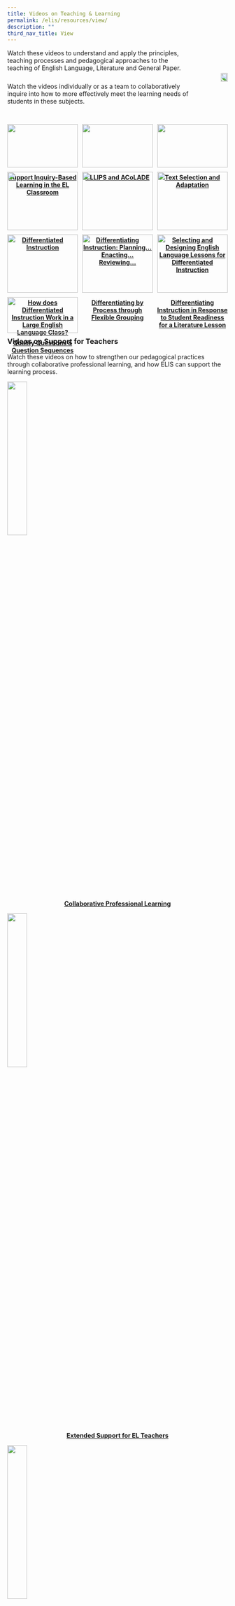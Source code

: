 ```yaml
---
title: Videos on Teaching & Learning
permalink: /elis/resources/view/
description: ""
third_nav_title: View
---
```

<style>
	.flex {
		display: flex;
		margin-bottom: 30px;
		gap:30px;
		align-items: center;
		justify-content: space-around;
	}
	
	.flex > img {
		order: 1;
		transform: scaleX(-1);
		width: 30% !important;
	}
	
	.flex > p {
		margin: 0;
	}
	
	@media only screen and (max-width: 768px) {
		.flex > img {
			width: 50% !important;
			order: 0;
			transform: scaleX(1);
		}
		.flex {
				flex-direction: column;
				gap: 20px;
		}
		.grid {
		display: grid;
		grid-template-columns: repeat(1, 1fr);
	gap: 10px;
	}
	}
	
	.grid {
		display: grid;
		grid-template-columns: repeat(3, 1fr);
	gap: 10px;
	}
	
	.grid img {
		width: 100% !important;
	}
</style>

<div class="flex">
<img src="/images/watch_banner.png" style="width:50%">
<div style="display: flex; flex-direction: column; gap: 25px;">
	<div>
Watch these videos to understand and apply the principles, teaching processes and pedagogical approaches to the teaching of English Language, Literature and General Paper.  
  </div>
	<div>
Watch the videos individually or as a team to collaboratively inquire into how to more effectively meet the learning needs of students in these subjects.
	</div>
	</div>
</div>

<div class="grid">
	<div>
<p><a href="/elis/resources/watch/videos/supporting-inquiry-based-learning-in-the-el-classroom-what-why-and-how/">
<img src="/images/ibl-video-thumbnail.png" style="width:30%">
</a></p><center><a href="/elis/resources/watch/videos/supporting-inquiry-based-learning-in-the-el-classroom-what-why-and-how/"><b>Support Inquiry-Based Learning in the EL Classroom</b></a></center><a href="/elis/resources/watch/videos/supporting-inquiry-based-learning-in-the-el-classroom-what-why-and-how/">
</a>
	</div>

<div>
<p><a href="/elis/resources/watch/videos/cllips-and-acolade/">
<img src="/images/cllips-and-acolades_b.jpg" style="width:30%">
</a></p><center><a href="/elis/resources/watch/videos/cllips-and-acolade/"><b>CLLIPS and ACoLADE</b></a></center><a href="/elis/resources/watch/videos/cllips-and-acolade/">
</a>
	</div>

<div>
<p><a href="/elis/resources/watch/videos-on-teaching-learning/text-selection-and-adaption/">
<img src="/images/text-selection-adaptation-thumb.jpg" style="width:30%">
</a></p><center><a href="/elis/resources/watch/videos-on-teaching-learning/text-selection-and-adaption/"><b>Text Selection and Adaptation</b></a></center><a href="/elis/resources/watch/videos-on-teaching-learning/text-selection-and-adaption/">
</a>
	</div>

<div>
<p><a href="/elis/resources/watch/videos/differentiated-instruction/">
<img src="/images/differentiated-ins1b.jpg" style="width:30%">
</a></p><center><a href="/elis/resources/watch/videos/differentiated-instruction/"><b>Differentiated Instruction</b></a></center><a href="/elis/resources/watch/videos/differentiated-instruction/">
</a>
</div>
	
<div>
<p><a href="/elis/resources/watch/videos-on-teaching-learning/planning-enacting-reviewing/">
<img src="/images/differentiating-instruction1s.jpg" style="width:30%">
</a></p><center><a href="/elis/resources/watch/videos-on-teaching-learning/planning-enacting-reviewing/"><b>Differentiating Instruction: Planning... Enacting... Reviewing...</b></a></center><a href="/elis/resources/watch/videos-on-teaching-learning/planning-enacting-reviewing/">
</a>
	</div>

<div>
<p><a href="/elis/resources/watch/videos/selecting-and-designing-english-language-lessons/">
<img src="/images/selecting-and-designing-english-language-lessons-for-differentiated-instruction.jpg" style="width:30%">
</a></p><center><a href="/elis/resources/watch/videos/selecting-and-designing-english-language-lessons/"><b>Selecting and Designing English Language Lessons for Differentiated Instruction</b></a></center><a href="/elis/resources/watch/videos/selecting-and-designing-english-language-lessons/">
</a>
</div>
	
<div>
<p><a href="/elis/resources/watch/videos/differentiated-instruction-in-a-large-english-language-class/">
<img src="/images/whatsapp-image-2021-03-25-at-18-59-5612a8567afe0b420db4c6eac237e21833.jpg" style="width:30%">
</a></p><center><a href="/elis/resources/watch/videos/differentiated-instruction-in-a-large-english-language-class/"><b>How does Differentiated Instruction Work in a Large English Language Class?</b></a></center><a href="/elis/resources/watch/videos/differentiated-instruction-in-a-large-english-language-class/">
</a>
	</div>

<div>
<p><a href="/elis/resources/watch/videos/differentiating-instruction-in-a-literature-classroom/">
<img src="/images/edf81ccc-ab6f-460a-a9c7-0afe85b84139.jpg" style="width:30%">
</a></p><center><a href="/elis/resources/watch/videos/differentiating-instruction-in-a-literature-classroom/"><b>Differentiating by Process through Flexible Grouping</b></a></center><a href="/elis/resources/watch/videos/differentiating-instruction-in-a-literature-classroom/">
</a>
	</div>

<div>
<p><a href="/elis/resources/watch/videos/differentiating-instruction-in-response-to-student-readiness-literature/">
<img src="/images/55d5cc40-ecf3-4706-aac6-ce1ae4637753.jpg" style="width:30%">
</a></p><center><a href="/elis/resources/watch/videos/differentiating-instruction-in-response-to-student-readiness-literature/"><b>Differentiating Instruction in Response to Student Readiness for a Literature Lesson</b></a></center><a href="/elis/resources/watch/videos/differentiating-instruction-in-response-to-student-readiness-literature/">
</a>
</div>
	
<div>
<p><a href="/elis/resources/watch/videos/quality-questions-question-sequences/">
<img src="/images/quality-question_seq.jpg" style="width:30%">
</a></p><center><a href="/elis/resources/watch/videos/quality-questions-question-sequences/"><b>Quality Questions &amp; Question Sequences</b></a></center><a href="/elis/resources/watch/videos/quality-questions-question-sequences/">
</a>
</div>
</div>
	
### Videos on Support for Teachers

Watch these videos on how to strengthen our pedagogical practices through collaborative professional learning, and how ELIS can support the learning process.

<p><a href="/elis/resources/watch/videos/collaborative-professional-learning/">
<img src="/images/collab_prof_learning_o.jpg" style="width:30%">
</a></p><center><a href="/elis/resources/watch/videos/collaborative-professional-learning/"><b>Collaborative Professional Learning</b></a></center><a href="/elis/resources/watch/videos/collaborative-professional-learning/">
</a>

<p><a href="/elis/resources/watch/videos/extended-support-is-offered-to-el-teachers/">
<img src="/images/extended_suppkimbee.jpg" style="width:30%">
</a></p><center><a href="/elis/resources/watch/videos/extended-support-is-offered-to-el-teachers/"><b>Extended Support for EL Teachers</b></a></center><a href="/elis/resources/watch/videos/extended-support-is-offered-to-el-teachers/">
</a>

<p><a href="/elis/resources/watch/videos/inquiry-into-classroom-practice-lesson-study/">
<img src="/images/classroom_inq_m.jpg" style="width:30%">
</a></p><center><a href="/elis/resources/watch/videos/inquiry-into-classroom-practice-lesson-study/"><b>Inquiry into Classroom Practice: Lesson Study</b></a></center><a href="/elis/resources/watch/videos/inquiry-into-classroom-practice-lesson-study/">
</a>

<p><a href="/elis/resources/watch/videos/inquiry-into-classroom-practice-action-research/">
<img src="/images/inquiry-classroom.jpg" style="width:30%">
</a></p><center><a href="/elis/resources/watch/videos/inquiry-into-classroom-practice-action-research/"><b>Inquiry into Classroom Practice: Action Research</b></a></center><a href="/elis/resources/watch/videos/inquiry-into-classroom-practice-action-research/">
</a>

<p><a href="/elis/resources/watch/videos-on-teaching-learning/what-is-co-teaching/">
<img src="/images/shalini_coteaching.jpg" style="width:30%">
</a></p><center><a href="/elis/resources/watch/videos-on-teaching-learning/what-is-co-teaching/"><b>What is Co-Teaching?</b></a></center><a href="/elis/resources/watch/videos-on-teaching-learning/what-is-co-teaching/">
</a>

<p><a href="/elis/resources/watch/videos-on-teaching-learning/what-is-a-special-interest-group/">
<img src="/images/cedric_sig.jpg" style="width:30%">
</a></p><center><a href="/elis/resources/watch/videos-on-teaching-learning/what-is-a-special-interest-group/"><b>What is a Special Interest Group (SIG)?</b></a></center><a href="/elis/resources/watch/videos-on-teaching-learning/what-is-a-special-interest-group/">
</a>

### Microlearning Units

<style type="text/css">
.tg  {border-collapse:collapse;border-spacing:0;}
.tg td{border-color:black;border-style:solid;border-width:1px;font-family:Arial, sans-serif;font-size:14px;
  overflow:hidden;padding:10px 5px;word-break:normal;}
.tg th{border-color:black;border-style:solid;border-width:1px;font-family:Arial, sans-serif;font-size:14px;
  font-weight:normal;overflow:hidden;padding:10px 5px;word-break:normal;}
.tg .tg-d1dx{background-color:#FFF;color:#212529;text-align:center;vertical-align:middle}
.tg .tg-7rqu{background-color:#FFF;color:#212529;font-weight:bold;text-align:center;vertical-align:bottom}
.tg .tg-w43o{background-color:#FFF;color:#212529;font-weight:bold;text-align:left;vertical-align:bottom}
.tg .tg-eya1{background-color:#FFF;color:#CA2126;text-align:left;text-decoration:underline;vertical-align:top}
</style>
<table class="tg">
<thead>
  <tr>
    <th class="tg-7rqu">No.</th>
    <th class="tg-w43o">Title of MLU (Pedagogy)</th>
  </tr>
</thead>
<tbody>
  <tr>
    <td class="tg-d1dx">1</td>
    <td class="tg-eya1"><a href="https://www.opal2.moe.edu.sg/app/learner/detail/course/583d5b64-b4f2-4081-82ae-5a6f00e3ddf1"><span style="color:#CA2126;background-color:transparent">What is Differentiated Instruction &amp; Why Does it Matter?</span></a></td>
  </tr>
  <tr>
    <td class="tg-d1dx">2</td>
    <td class="tg-eya1"><a href="https://www.opal2.moe.edu.sg/app/learner/detail/course/27d1d8ec-7991-45e9-89b4-3679fce6a7c7"><span style="color:#CA2126;background-color:transparent">How Important are Ongoing Assessment and Flexible Grouping in Differentiated Instruction?</span></a></td>
  </tr>
  <tr>
    <td class="tg-d1dx">3</td>
    <td class="tg-eya1"><a href="https://www.opal2.moe.edu.sg/app/learner/detail/course/c38620fc-ad41-489c-8a2c-afc808dabf12"><span style="color:#CA2126;background-color:transparent">How can EL Departments Build a Culture that Supports Differentiated Instruction?</span></a></td>
  </tr>
  <tr>
    <td class="tg-d1dx">4</td>
    <td class="tg-eya1"><a href="https://www.opal2.moe.edu.sg/app/learner/detail/course/b30f27c2-aab2-4de5-9b52-06781597777b"><span style="color:#CA2126;background-color:transparent">How does Differentiated Instruction Work in a Large EL Class? – Determining Lesson Objectives</span></a></td>
  </tr>
  <tr>
    <td class="tg-d1dx">5</td>
    <td class="tg-eya1"><a href="https://www.opal2.moe.edu.sg/app/learner/detail/course/4fd2abdd-e1f7-4cd3-bc31-5d169be74fa6"><span style="color:#CA2126;background-color:transparent">How does Differentiated Instruction Work in a Large EL Class? – Selecting and Adapting Lesson Resources</span></a></td>
  </tr>
  <tr>
    <td class="tg-d1dx">6</td>
    <td class="tg-eya1"><a href="https://www.opal2.moe.edu.sg/app/learner/detail/course/f9498f4a-43a8-4605-99e3-88831b0b1af8"><span style="color:#CA2126;background-color:transparent">How does Differentiated Instruction Work in a Large EL Class? – Managing Learners and Learning</span></a></td>
  </tr>
  <tr>
    <td class="tg-d1dx">7</td>
    <td class="tg-eya1"><a href="https://www.opal2.moe.edu.sg/app/learner/detail/course/2faa2b19-a8b5-41a6-9f11-c2d973330a06"><span style="color:#CA2126;background-color:transparent">How does Differentiated Instruction Work in a Large EL Class? – Small Group Instruction</span></a></td>
  </tr>
  <tr>
    <td class="tg-d1dx">8</td>
    <td class="tg-eya1"><a href="https://www.opal2.moe.edu.sg/app/learner/detail/course/f6c47bcb-d94c-46d5-9bdd-d4b70b370b3d"><span style="color:#CA2126;background-color:transparent">How Do We Select and Design EL Lessons for Differentiated Instruction?</span></a></td>
  </tr>
  <tr>
    <td class="tg-d1dx">9</td>
    <td class="tg-eya1"><a href="https://www.opal2.moe.edu.sg/app/learner/detail/course/ed68e7d8-eae3-473a-beb6-ff6b9858d9ce"><span style="color:#CA2126;background-color:transparent">Why is it Important to Diagnose Students' Learning Needs?</span></a></td>
  </tr>
  <tr>
    <td class="tg-d1dx">10</td>
    <td class="tg-eya1"><a href="https://www.opal2.moe.edu.sg/app/learner/detail/course/67519c16-ce40-4643-a9f1-c2fe1afa37e4"><span style="color:#CA2126;background-color:transparent">What does Diagnosing Students' Learning Needs Involve?</span></a></td>
  </tr>
  <tr>
    <td class="tg-d1dx">11</td>
    <td class="tg-eya1"><a href="https://www.opal2.moe.edu.sg/app/learner/detail/course/a71689f4-1a87-433c-b5cb-8a97fc904754"><span style="color:#CA2126;background-color:transparent">How can English Language Teachers Diagnose Students' Learning Needs to Plan for Teaching and Learning</span></a></td>
  </tr>
  <tr>
    <td class="tg-d1dx">12</td>
    <td class="tg-eya1"><a href="https://www.opal2.moe.edu.sg/app/learner/detail/course/ff6a561d-6211-452b-b742-abd2999db216"><span style="color:#CA2126;background-color:transparent">Applying ACoLADE - How can We Raise Awareness in the EL Classroom?</span></a><a href="https://www.opal2.moe.edu.sg/app/learner/detail/course/ff6a561d-6211-452b-b742-abd2999db216"> </a><a href="https://www.opal2.moe.edu.sg/app/learner/detail/course/ff6a561d-6211-452b-b742-abd2999db216"><span style="color:#CA2126;background-color:transparent"> </span></a></td>
  </tr>
  <tr>
    <td class="tg-d1dx">13</td>
    <td class="tg-eya1"><a href="https://www.opal2.moe.edu.sg/app/learner/detail/course/d664ac06-b2a9-45d8-8e5e-e6d90e8d1da7"><span style="color:#CA2126;background-color:transparent">Applying ACoLADE - How Can We Structure Consolidation in the EL Classroom?</span></a></td>
  </tr>
  <tr>
    <td class="tg-d1dx">14</td>
    <td class="tg-eya1"><a href="https://www.opal2.moe.edu.sg/app/learner/detail/course/4c15a045-b251-4157-8d85-506e3a0727c0"><span style="color:#CA2126;background-color:transparent">Applying ACoLADE - How Can We Facilitate Assessment for Learning (AfL) in the EL Classroom? </span></a><br></td>
  </tr>
  <tr>
    <td class="tg-d1dx">15</td>
    <td class="tg-eya1"><a href="https://www.opal2.moe.edu.sg/app/learner/detail/course/ff0cbf5a-5cd1-44d7-8380-85d5fbc30d14"><span style="color:#CA2126;background-color:transparent">Applying ACoLADE - How can We Enable Application in the EL Classroom?</span></a><br></td>
  </tr>
  <tr>
    <td class="tg-d1dx">16</td>
    <td class="tg-eya1"><a href="https://www.opal2.moe.edu.sg/app/learner/detail/course/8f4ad335-1a5e-42ac-92b1-5e36c212cb7e"><span style="color:#CA2126;background-color:transparent">Applying ACoLADE - How Can We Guide Discovery in the EL Classroom?</span></a><br></td>
  </tr>
  <tr>
    <td class="tg-d1dx">17</td>
    <td class="tg-eya1"><a href="https://www.opal2.moe.edu.sg/app/learner/detail/course/11bc5ba4-227e-4506-a97c-a1e525718b5a"><span style="color:#CA2126;background-color:transparent">Applying ACoLADE - How can We Instruct Explicitly in the EL Classroom?</span></a><br></td>
  </tr>
  <tr>
    <td class="tg-d1dx">18</td>
    <td class="tg-eya1"><a href="https://www.opal2.moe.edu.sg/app/learner/detail/course/fadfc435-d0be-4411-8ba6-7a32a9140810"><span style="color:#CA2126;background-color:transparent">Planning the School-based EL Instruction Programme - How to Apply CLLIPS?</span></a></td>
  </tr>
  <tr>
    <td class="tg-d1dx">19</td>
    <td class="tg-eya1"><a href="https://www.opal2.moe.edu.sg/app/learner/detail/course/15d44d78-d4eb-40f0-949b-b7a5dfde88b2"><span style="color:#CA2126;background-color:transparent">What are Quality Questions?</span></a></td>
  </tr>
  <tr>
    <td class="tg-d1dx">20</td>
    <td class="tg-eya1"><a href="https://www.opal2.moe.edu.sg/app/learner/detail/course/3d11cb05-2451-48a4-b2c0-2792946ac91f"><span style="color:#CA2126;background-color:transparent">How Can English Language Teachers Sequence Their Questions Effectively?</span></a></td>
  </tr>
  <tr>
    <td class="tg-d1dx">21</td>
    <td class="tg-eya1"><a href="https://www.opal2.moe.edu.sg/app/learner/detail/course/54e968f7-6d1c-4be0-907c-d506fae4a150" target="_blank" rel="noopener noreferrer"><span style="color:#CA2126;background-color:transparent">How to Select Texts?</span></a></td>
  </tr>
  <tr>
    <td class="tg-d1dx">22</td>
    <td class="tg-eya1"><a href="https://www.opal2.moe.edu.sg/app/learner/detail/course/77935d85-e1e5-4a55-b291-3554870a2a42"><span style="color:#CA2126;background-color:transparent">How to Adapt Texts?</span></a></td>
  </tr>
  <tr>
    <td class="tg-d1dx">23</td>
    <td class="tg-eya1"><a href="https://www.opal2.moe.edu.sg/app/learner/detail/course/3b8b52e5-c137-4699-9b37-522fa75b97fe" target="_blank" rel="noopener noreferrer"><span style="color:#CA2126;background-color:transparent">Why Select and Adapt Texts?</span></a></td>
  </tr>
  <tr>
    <td class="tg-d1dx">24</td>
    <td class="tg-eya1"><a href="https://www.opal2.moe.edu.sg/app/learner/detail/course/846f11c8-2577-40a4-a511-b7b71b7d2b3b"><span style="color:#CA2126;background-color:transparent">What Should EL Teachers be Guided by in the Design of Blended Learning Experiences?</span></a></td>
  </tr>
  <tr>
    <td class="tg-d1dx">25</td>
    <td class="tg-eya1"><a href="https://www.opal2.moe.edu.sg/app/learner/detail/course/9ae5e67e-3a70-412d-97b0-03b6ecb908b2"><span style="color:#CA2126;background-color:transparent">What Should EL Teachers Consider When Drawing Up a Design Map to Plan Learning Experiences?</span></a></td>
  </tr>
</tbody>
</table><br>

<style type="text/css">
.tg  {border-collapse:collapse;border-spacing:0;}
.tg td{border-color:black;border-style:solid;border-width:1px;font-family:Arial, sans-serif;font-size:14px;
  overflow:hidden;padding:10px 5px;word-break:normal;}
.tg th{border-color:black;border-style:solid;border-width:1px;font-family:Arial, sans-serif;font-size:14px;
  font-weight:normal;overflow:hidden;padding:10px 5px;word-break:normal;}
.tg .tg-d1dx{background-color:#FFF;color:#212529;text-align:center;vertical-align:middle}
.tg .tg-7rqu{background-color:#FFF;color:#212529;font-weight:bold;text-align:center;vertical-align:bottom}
.tg .tg-w43o{background-color:#FFF;color:#212529;font-weight:bold;text-align:left;vertical-align:bottom}
.tg .tg-eya1{background-color:#FFF;color:#CA2126;text-align:left;text-decoration:underline;vertical-align:top}
</style>
<table class="tg">
<thead>
  <tr>
    <th class="tg-7rqu">No</th>
    <th class="tg-w43o">Title of MLU (Research and Subject Literacy)</th>
  </tr>
</thead>
<tbody>
	  <tr>
    <td class="tg-d1dx"></td>
    <td class="tg-eya1"><a href="https://www.opal2.moe.edu.sg/app/learner/my-learning/learning-path/ead8543c-175f-47b1-b01b-8aef366c2c65/fromlmm"><span style="color:#CA2126;background-color:transparent; font-weight: bold">Learning Path: Providing Language and Literacy Support in Subject Classrooms</span></a></td>
  </tr>
  <tr>
    <td class="tg-d1dx">1</td>
    <td class="tg-eya1"><a href="https://www.opal2.moe.edu.sg/app/learner/detail/course/2233a34f-e9e4-4b69-acb3-a28defa51191"><span style="color:#CA2126;background-color:transparent">Using the Frayer Model strategy to learn subject-specific vocabulary</span></a></td>
  </tr>
  <tr>
    <td class="tg-d1dx">2</td>
    <td class="tg-eya1"><a href="https://www.opal2.moe.edu.sg/app/learner/detail/course/96d8dd3f-3270-4357-b1c1-1c925bab5282"><span style="color:#CA2126;background-color:transparent">Using the Concept Circle strategy to learn subject-specific vocabulary</span></a></td>
  </tr>
  <tr>
    <td class="tg-d1dx">3</td>
    <td class="tg-eya1"><a href="https://www.opal2.moe.edu.sg/app/learner/detail/course/c3615c4e-d64d-420a-9f46-0bf9e395cf71"><span style="color:#CA2126;background-color:transparent">Using the Semantic Feature Analysis strategy to learn subject-specific vocabulary</span></a></td>
  </tr>
  <tr>
    <td class="tg-d1dx">4</td>
    <td class="tg-eya1"><a href="https://www.opal2.moe.edu.sg/app/learner/detail/course/8813cbef-bcf6-402a-abd0-cc9a81b1304f"><span style="color:#CA2126;background-color:transparent">"Using the K.I.M. (Key Term, Information, Memory) strategy to learn subject-specific vocabulary"</span></a></td>
  </tr>
  <tr>
    <td class="tg-d1dx">5</td>
    <td class="tg-eya1"><a href="https://www.opal2.moe.edu.sg/app/learner/detail/course/b2fe0452-ee04-484a-9a8b-ef7c21b0fb11"><span style="color:#CA2126;background-color:transparent">Using the Word Wall strategy to learn subject-specific vocabulary</span></a></td>
  </tr>
  <tr>
    <td class="tg-d1dx">6</td>
    <td class="tg-eya1"><a href="https://www.opal2.moe.edu.sg/app/learner/detail/course/751bc0f8-0276-495d-ba16-b774b26247dd"><span style="color:#CA2126;background-color:transparent">Using the Annotating Texts strategy to learn subject-specific vocabulary</span></a></td>
  </tr>
  <tr>
    <td class="tg-d1dx">7</td>
    <td class="tg-eya1"><a href="https://www.opal2.moe.edu.sg/app/learner/detail/course/ffc9cbed-04cb-4fe1-a6a5-4b465782a79c"><span style="color:#CA2126;background-color:transparent">Using the Sequencing a Jumbled-Text strategy to learn subject-specific vocabulary</span></a></td>
  </tr>
  <tr>

	
  </tr><tr>
    <td class="tg-d1dx"></td>
    <td class="tg-eya1"><a href="https://www.opal2.moe.edu.sg/app/learner/my-learning/learning-path/cf04d53c-10e7-4314-a652-f7a149b90fb2/fromlmm"><span style="color:#CA2126;background-color:transparent;font-weight: bold;">Learning Path: Classroom Inquiry</span></a></td>
  </tr>
  <tr>
    <td class="tg-d1dx">8</td>
    <td class="tg-eya1"><a href="https://www.opal2.moe.edu.sg/app/learner/detail/course/01d0945f-f654-4044-bb90-30855330c21a"><span style="color:#CA2126;background-color:transparent">Crafting Inquiry Questions</span></a></td>
  </tr>
  <tr>
    <td class="tg-d1dx">9</td>
    <td class="tg-eya1"><a href="https://www.opal2.moe.edu.sg/app/learner/detail/course/0ea24868-19c6-40c4-af00-354a818b6033"><span style="color:#CA2126;background-color:transparent">Collecting Qualitative Data</span></a></td>
  </tr>
  <tr>
    <td class="tg-d1dx">10</td>
    <td class="tg-eya1"><a href="https://www.opal2.moe.edu.sg/app/learner/detail/course/d5b42c63-2fda-40ea-ae8f-9638387cb26c"><span style="color:#CA2126;background-color:transparent">Analysing Qualitative Data</span></a></td>
  </tr>
  <tr>
    <td class="tg-d1dx">11</td>
    <td class="tg-eya1"><a href="https://www.opal2.moe.edu.sg/app/learner/detail/course/a0461416-04a0-4f5d-a172-c7a8a24f4f50"><span style="color:#CA2126;background-color:transparent">Communicating Inquiry</span></a></td>
  </tr>
	

<tr>
    <td class="tg-d1dx"></td>
    <td class="tg-eya1"><a href="https://www.opal2.moe.edu.sg/app/learner/my-learning/learning-path/e715a49b-7d3c-4f18-9e03-fb9c5c3c4f12/fromlmm"><span style="color:#CA2126;background-color:transparent;font-weight: bold;">Learning Path: Big Ideas of Effective Feedback</span></a></td>
  </tr>
	  <tr>
    <td class="tg-d1dx">12</td>
    <td class="tg-eya1"><a href="https://www.opal2.moe.edu.sg/app/learner/detail/course/7189e152-5787-4589-adf8-1c7585960e97"><span style="color:#CA2126;background-color:transparent">Big Ideas of Feedback (1) - Find and Fix Learning Gaps</span></a></td>
  </tr>
		  <tr>
    <td class="tg-d1dx">13</td>
    <td class="tg-eya1"><a href="https://www.opal2.moe.edu.sg/app/learner/detail/course/c1f0a252-f62e-4680-9058-bdfa580e93cc"><span style="color:#CA2126;background-color:transparent">Big Ideas of Feedback (2) – Motivating Students</span></a></td>
  </tr>
		  <tr>
    <td class="tg-d1dx">14</td>
    <td class="tg-eya1"><a href="https://www.opal2.moe.edu.sg/app/learner/detail/course/e1842bbd-e411-4905-9aba-79393b4adb55"><span style="color:#CA2126;background-color:transparent">Big Ideas of Feedback (3) – Self-directed Learners</span></a></td>
  </tr>
</tbody>
</table>

### e-Conference Resources

![](/images/elis2020.png)

Click [here](/elis/events/event/elisconference2020/) to find out more!

<style>
a:has(span) {
	color: #CA2126 !important;
	}
</style>
